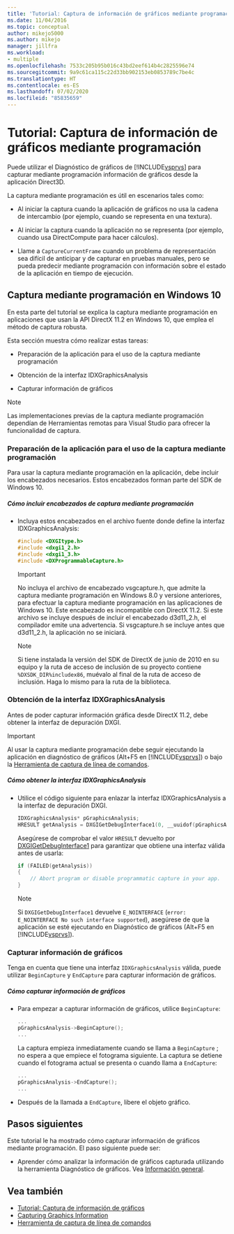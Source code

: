 ```yaml
---
title: 'Tutorial: Captura de información de gráficos mediante programación | Microsoft Docs'
ms.date: 11/04/2016
ms.topic: conceptual
author: mikejo5000
ms.author: mikejo
manager: jillfra
ms.workload:
- multiple
ms.openlocfilehash: 7533c205b95b016c43bd2eef614b4c2825596e74
ms.sourcegitcommit: 9a9c61ca115c22d33bb902153eb0853789c7be4c
ms.translationtype: HT
ms.contentlocale: es-ES
ms.lasthandoff: 07/02/2020
ms.locfileid: "85835659"
---
```

# <a name="walkthrough-capturing-graphics-information-programmatically"></a>Tutorial: Captura de información de gráficos mediante programación
Puede utilizar el Diagnóstico de gráficos de [!INCLUDE[vsprvs](../../code-quality/includes/vsprvs_md.md)] para capturar mediante programación información de gráficos desde la aplicación Direct3D.

La captura mediante programación es útil en escenarios tales como:

- Al iniciar la captura cuando la aplicación de gráficos no usa la cadena de intercambio (por ejemplo, cuando se representa en una textura).

- Al iniciar la captura cuando la aplicación no se representa (por ejemplo, cuando usa DirectCompute para hacer cálculos).

- Llame a `CaptureCurrentFrame` cuando un problema de representación sea difícil de anticipar y de capturar en pruebas manuales, pero se pueda predecir mediante programación con información sobre el estado de la aplicación en tiempo de ejecución.

## <a name="programmatic-capture-in-windows-10"></a><a name="CaptureDX11_2"></a> Captura mediante programación en Windows 10
En esta parte del tutorial se explica la captura mediante programación en aplicaciones que usan la API DirectX 11.2 en Windows 10, que emplea el método de captura robusta.

Esta sección muestra cómo realizar estas tareas:

- Preparación de la aplicación para el uso de la captura mediante programación

- Obtención de la interfaz IDXGraphicsAnalysis

- Capturar información de gráficos

> [!NOTE]
> Las implementaciones previas de la captura mediante programación dependían de Herramientas remotas para Visual Studio para ofrecer la funcionalidad de captura.

### <a name="preparing-your-app-to-use-programmatic-capture"></a>Preparación de la aplicación para el uso de la captura mediante programación
Para usar la captura mediante programación en la aplicación, debe incluir los encabezados necesarios. Estos encabezados forman parte del SDK de Windows 10.

##### <a name="to-include-programmatic-capture-headers"></a>Cómo incluir encabezados de captura mediante programación

- Incluya estos encabezados en el archivo fuente donde define la interfaz IDXGraphicsAnalysis:

    ```cpp
    #include <DXGItype.h>
    #include <dxgi1_2.h>
    #include <dxgi1_3.h>
    #include <DXProgrammableCapture.h>
    ```

    > [!IMPORTANT]
    > No incluya el archivo de encabezado vsgcapture.h, que admite la captura mediante programación en Windows 8.0 y versione anteriores, para efectuar la captura mediante programación en las aplicaciones de Windows 10. Este encabezado es incompatible con DirectX 11.2. Si este archivo se incluye después de incluir el encabezado d3d11_2.h, el compilador emite una advertencia. Si vsgcapture.h se incluye antes que d3d11_2.h, la aplicación no se iniciará.

    > [!NOTE]
    > Si tiene instalada la versión del SDK de DirectX de junio de 2010 en su equipo y la ruta de acceso de inclusión de su proyecto contiene `%DXSDK_DIR%includex86`, muévalo al final de la ruta de acceso de inclusión. Haga lo mismo para la ruta de la biblioteca.

### <a name="getting-the-idxgraphicsanalysis-interface"></a>Obtención de la interfaz IDXGraphicsAnalysis
Antes de poder capturar información gráfica desde DirectX 11.2, debe obtener la interfaz de depuración DXGI.

> [!IMPORTANT]
> Al usar la captura mediante programación debe seguir ejecutando la aplicación en diagnóstico de gráficos (Alt+F5 en [!INCLUDE[vsprvs](../../code-quality/includes/vsprvs_md.md)]) o bajo la [Herramienta de captura de línea de comandos](command-line-capture-tool.md).

##### <a name="to-get-the-idxgraphicsanalysis-interface"></a>Cómo obtener la interfaz IDXGraphicsAnalysis

- Utilice el código siguiente para enlazar la interfaz IDXGraphicsAnalysis a la interfaz de depuración DXGI.

  ```cpp
  IDXGraphicsAnalysis* pGraphicsAnalysis;
  HRESULT getAnalysis = DXGIGetDebugInterface1(0, __uuidof(pGraphicsAnalysis), reinterpret_cast<void**>(&pGraphicsAnalysis));
  ```

  Asegúrese de comprobar el valor `HRESULT` devuelto por [DXGIGetDebugInterface1](/windows/desktop/api/dxgi1_3/nf-dxgi1_3-dxgigetdebuginterface1) para garantizar que obtiene una interfaz válida antes de usarla:

  ```cpp
  if (FAILED(getAnalysis))
  {
      // Abort program or disable programmatic capture in your app.
  }
  ```

  > [!NOTE]
  > Si `DXGIGetDebugInterface1` devuelve `E_NOINTERFACE` (`error: E_NOINTERFACE No such interface supported`), asegúrese de que la aplicación se esté ejecutando en Diagnóstico de gráficos (Alt+F5 en [!INCLUDE[vsprvs](../../code-quality/includes/vsprvs_md.md)]).

### <a name="capturing-graphics-information"></a>Capturar información de gráficos
Tenga en cuenta que tiene una interfaz `IDXGraphicsAnalysis` válida, puede utilizar `BeginCapture` y `EndCapture` para capturar información de gráficos.

##### <a name="to-capture-graphics-information"></a>Cómo capturar información de gráficos

- Para empezar a capturar información de gráficos, utilice `BeginCapture`:

    ```cpp
    ...
    pGraphicsAnalysis->BeginCapture();
    ...
    ```

    La captura empieza inmediatamente cuando se llama a `BeginCapture` ; no espera a que empiece el fotograma siguiente. La captura se detiene cuando el fotograma actual se presenta o cuando llama a `EndCapture`:

    ```cpp
    ...
    pGraphicsAnalysis->EndCapture();
    ...
    ```

- Después de la llamada a `EndCapture`, libere el objeto gráfico.

## <a name="next-steps"></a>Pasos siguientes
Este tutorial le ha mostrado cómo capturar información de gráficos mediante programación. El paso siguiente puede ser:

- Aprender cómo analizar la información de gráficos capturada utilizando la herramienta Diagnóstico de gráficos. Vea [Información general](overview-of-visual-studio-graphics-diagnostics.md).

## <a name="see-also"></a>Vea también
- [Tutorial: Captura de información de gráficos](walkthrough-capturing-graphics-information.md)
- [Capturing Graphics Information](capturing-graphics-information.md)
- [Herramienta de captura de línea de comandos](command-line-capture-tool.md)
